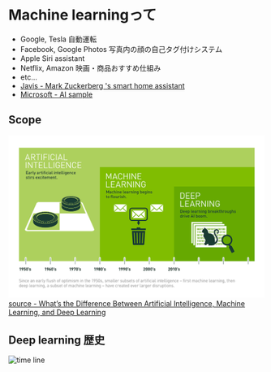 # Machine learningって

* Google, Tesla 自動運転
* Facebook, Google Photos 写真内の顔の自己タグ付けシステム
* Apple Siri assistant
* Netflix, Amazon 映画・商品おすすめ仕組み
* etc...
* [Javis - Mark Zuckerberg 's smart home assistant](https://www.facebook.com/zuck/posts/10103351073024591)
* [Microsoft - AI sample](https://www.how-old.net/)

## Scope

![scope](images/machine_learning_scope.png)
[source - What’s the Difference Between Artificial Intelligence, Machine Learning, and Deep Learning](https://blogs.nvidia.com/blog/2016/07/29/whats-difference-artificial-intelligence-machine-learning-deep-learning-ai/)

## Deep learning 歴史
![time line](images/deep_learning_timeline.jpg)
